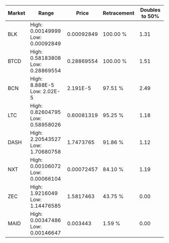 | Market | Range | Price| Retracement | Doubles to 50% |
| --- | --- | --- | --- | --- |
| BLK | High: 0.00149999<br />Low: 0.00092849 | 0.00092849 | 100.00 % | 1.31 |
| BTCD | High: 0.58183808<br />Low: 0.28869554 | 0.28869554 | 100.00 % | 1.51 |
| BCN | High: 8.888E-5<br />Low: 2.02E-5 | 2.191E-5 | 97.51 % | 2.49 |
| LTC | High: 0.82604795<br />Low: 0.58958026 | 0.60081319 | 95.25 % | 1.18 |
| DASH | High: 2.20543527<br />Low: 1.70680758 | 1.7473765 | 91.86 % | 1.12 |
| NXT | High: 0.00106072<br />Low: 0.00066104 | 0.00072457 | 84.10 % | 1.19 |
| ZEC | High: 1.9216049<br />Low: 1.14476585 | 1.5817463 | 43.75 % | 0.00 |
| MAID | High: 0.00347486<br />Low: 0.00146647 | 0.003443 | 1.59 % | 0.00 |
